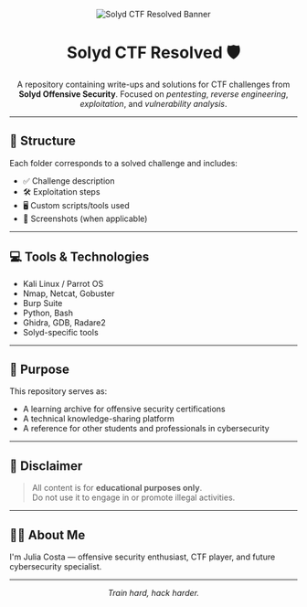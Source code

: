 <p align="center">
  <img src="https://raw.githubusercontent.com/JuliarrCosta/Solyd-CTF-Resolved/main/banner.png" alt="Solyd CTF Resolved Banner" />
</p>

<h1 align="center">Solyd CTF Resolved 🛡️</h1>

<p align="center">
  A repository containing write-ups and solutions for CTF challenges from <strong>Solyd Offensive Security</strong>.  
  Focused on <em>pentesting</em>, <em>reverse engineering</em>, <em>exploitation</em>, and <em>vulnerability analysis</em>.
</p>

---

## 📂 Structure

Each folder corresponds to a solved challenge and includes:

- ✅ Challenge description
- 🛠️ Exploitation steps
- 🖥️ Custom scripts/tools used
- 📸 Screenshots (when applicable)

---

## 💻 Tools & Technologies

- Kali Linux / Parrot OS
- Nmap, Netcat, Gobuster
- Burp Suite
- Python, Bash
- Ghidra, GDB, Radare2
- Solyd-specific tools

---

## 🧠 Purpose

This repository serves as:

- A learning archive for offensive security certifications
- A technical knowledge-sharing platform
- A reference for other students and professionals in cybersecurity

---

## 📌 Disclaimer

> All content is for **educational purposes only**.  
> Do not use it to engage in or promote illegal activities.

---

## 🙋‍♀️ About Me

I'm Julia Costa — offensive security enthusiast, CTF player, and future cybersecurity specialist.

---

<p align="center">
  <em>Train hard, hack harder.</em>
</p>
